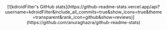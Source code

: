 
<div align="center">
[![kdroidFilter's GitHub stats](https://github-readme-stats.vercel.app/api?username=kdroidFilter&include_all_commits=true&show_icons=true&theme=transparent&rank_icon=github&show=reviews)](https://github.com/anuraghazra/github-readme-stats)
</div>
